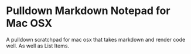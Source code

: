 # Pulldown Markdown Notepad for Mac OSX

A pulldown scratchpad for mac osx that takes markdown and render code well. As well as List Items.
